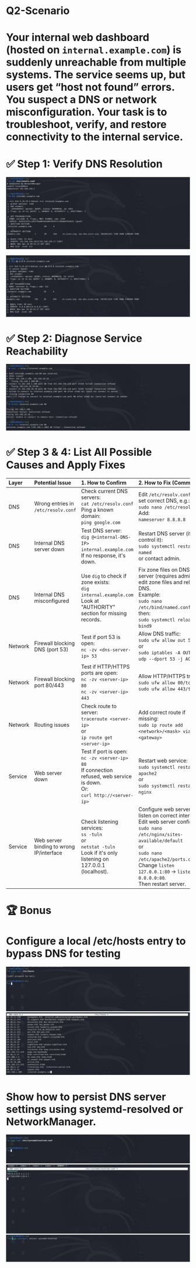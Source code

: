 # Q2-Scenario

# Your internal web dashboard (hosted on `internal.example.com`) is suddenly unreachable from multiple systems. The service seems up, but users get “host not found” errors. You suspect a DNS or network misconfiguration. Your task is to troubleshoot, verify, and restore connectivity to the internal service.

# ✅ Step 1: Verify DNS Resolution

![WhatsApp Image](https://github.com/YoussefHatem2002/Q2-Scenario/blob/main/WhatsApp%20Image%202025-04-28%20at%2021.43.44_e8cef2d7.jpg?raw=true) 

                                 
![WhatsApp Image](https://github.com/YoussefHatem2002/Q2-Scenario/blob/main/WhatsApp%20Image%202025-04-28%20at%2021.44.00_d91cb5a1.jpg?raw=true)

# ✅ Step 2: Diagnose Service Reachability

![WhatsApp Image](https://github.com/YoussefHatem2002/Q2-Scenario/blob/main/WhatsApp%20Image%202025-04-28%20at%2022.13.06_30416e3f.jpg?raw=true)


# ✅ Step 3 & 4: List All Possible Causes and Apply Fixes


| Layer   | Potential Issue  | 1. How to Confirm  | 2. How to Fix (Commands) |
|:--------|:-----------------|:-------------------|:--------------------------|
| DNS | Wrong entries in `/etc/resolv.conf` | Check current DNS servers: <br>```cat /etc/resolv.conf```<br>Ping a known domain: <br>```ping google.com``` | Edit `/etc/resolv.conf` and set correct DNS, e.g.: <br>```sudo nano /etc/resolv.conf```<br>Add:<br>```nameserver 8.8.8.8``` |
| DNS | Internal DNS server down | Test DNS server: <br>```dig @<internal-DNS-IP> internal.example.com```<br>If no response, it's down. | Restart DNS server (if you control it): <br>```sudo systemctl restart named``` <br>or contact admin. |
| DNS | Internal DNS misconfigured | Use `dig` to check if zone exists: <br>```dig internal.example.com```<br>Look at "AUTHORITY" section for missing records. | Fix zone files on DNS server (requires admin): edit zone files and reload DNS.<br>Example:<br>```sudo nano /etc/bind/named.conf.local```<br>then:<br>```sudo systemctl reload bind9``` |
| Network | Firewall blocking DNS (port 53) | Test if port 53 is open:<br>```nc -zv <dns-server-ip> 53``` | Allow DNS traffic:<br>```sudo ufw allow out 53```<br>or<br>```sudo iptables -A OUTPUT -p udp --dport 53 -j ACCEPT``` |
| Network | Firewall blocking port 80/443 | Test if HTTP/HTTPS ports are open:<br>```nc -zv <server-ip> 80```<br>```nc -zv <server-ip> 443``` | Allow HTTP/HTTPS traffic:<br>```sudo ufw allow 80/tcp```<br>```sudo ufw allow 443/tcp``` |
| Network | Routing issues | Check route to server:<br>```traceroute <server-ip>```<br>or<br>```ip route get <server-ip>``` | Add correct route if missing:<br>```sudo ip route add <network>/<mask> via <gateway>``` |
| Service | Web server down | Test if port is open:<br>```nc -zv <server-ip> 80```<br>If connection refused, web service is down.<br>Or:<br>```curl http://<server-ip>``` | Restart web service:<br>```sudo systemctl restart apache2```<br>or<br>```sudo systemctl restart nginx``` |
| Service | Web server binding to wrong IP/interface | Check listening services:<br>```ss -tuln```<br>or<br>```netstat -tuln```<br>Look if it's only listening on 127.0.0.1 (localhost). | Configure web server to listen on correct interface:<br>Edit web server config:<br>```sudo nano /etc/nginx/sites-available/default```<br>or<br>```sudo nano /etc/apache2/ports.conf```<br>Change `listen 127.0.0.1:80` → `listen 0.0.0.0:80`.<br>Then restart server. |


# 🏆 Bonus
#  Configure a local /etc/hosts entry to bypass DNS for testing
![WhatsApp Image](https://github.com/YoussefHatem2002/Q2-Scenario/blob/main/WhatsApp%20Image%202025-04-28%20at%2023.00.46_1157a366.jpg?raw=true)
![WhatsApp Image](https://github.com/YoussefHatem2002/Q2-Scenario/blob/main/WhatsApp%20Image%202025-04-28%20at%2023.00.31_45806ba2.jpg?raw=true)
# Show how to persist DNS server settings using systemd-resolved or NetworkManager.

![WhatsApp Image](https://github.com/YoussefHatem2002/Q2-Scenario/blob/main/WhatsApp%20Image%202025-04-28%20at%2023.03.40_10194557.jpg?raw=true)
![WhatsApp Image](https://github.com/YoussefHatem2002/Q2-Scenario/blob/main/WhatsApp%20Image%202025-04-28%20at%2023.03.16_8aa265bb.jpg?raw=true)
![WhatsApp Image](https://github.com/YoussefHatem2002/Q2-Scenario/blob/main/WhatsApp%20Image%202025-04-28%20at%2023.04.46_0708ebf3.jpg?raw=true)
